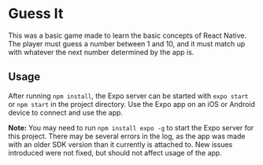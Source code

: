 # Guess It
This was a basic game made to learn the basic concepts of React Native. The player must guess a number between 1 and 10, and it must match up with whatever the next number determined by the app is.

## Usage
After running `npm install`, the Expo server can be started with `expo start` or `npm start` in the project directory. Use the Expo app on an iOS or Android device to connect and use the app.

**Note:** You may need to run `npm install expo -g` to start the Expo server for this project. There may be several errors in the log, as the app was made with an older SDK version than it currently is attached to. New issues introduced were not fixed, but should not affect usage of the app.
